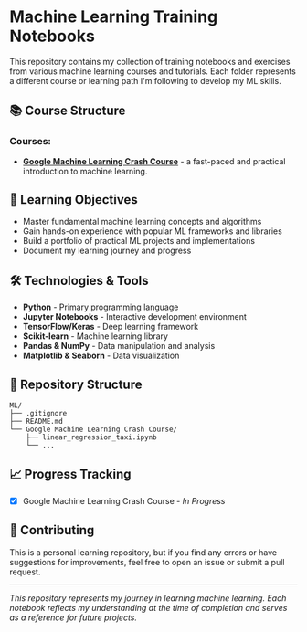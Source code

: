 # Machine Learning Training Notebooks

This repository contains my collection of training notebooks and exercises from various machine learning courses and tutorials. Each folder represents a different course or learning path I'm following to develop my ML skills.

## 📚 Course Structure

### Courses:
- **[Google Machine Learning Crash Course](./Google%20Machine%20Learning%20Crash%20Course/)** - a fast-paced and practical introduction to machine learning.

## 🎯 Learning Objectives

- Master fundamental machine learning concepts and algorithms
- Gain hands-on experience with popular ML frameworks and libraries
- Build a portfolio of practical ML projects and implementations
- Document my learning journey and progress

## 🛠️ Technologies & Tools

- **Python** - Primary programming language
- **Jupyter Notebooks** - Interactive development environment
- **TensorFlow/Keras** - Deep learning framework
- **Scikit-learn** - Machine learning library
- **Pandas & NumPy** - Data manipulation and analysis
- **Matplotlib & Seaborn** - Data visualization

## 📁 Repository Structure

```
ML/
├── .gitignore
├── README.md
└── Google Machine Learning Crash Course/
    ├── linear_regression_taxi.ipynb
    └── ...
```

## 📈 Progress Tracking

- [x] Google Machine Learning Crash Course - *In Progress*

## 🤝 Contributing

This is a personal learning repository, but if you find any errors or have suggestions for improvements, feel free to open an issue or submit a pull request.

---

*This repository represents my journey in learning machine learning. Each notebook reflects my understanding at the time of completion and serves as a reference for future projects.*